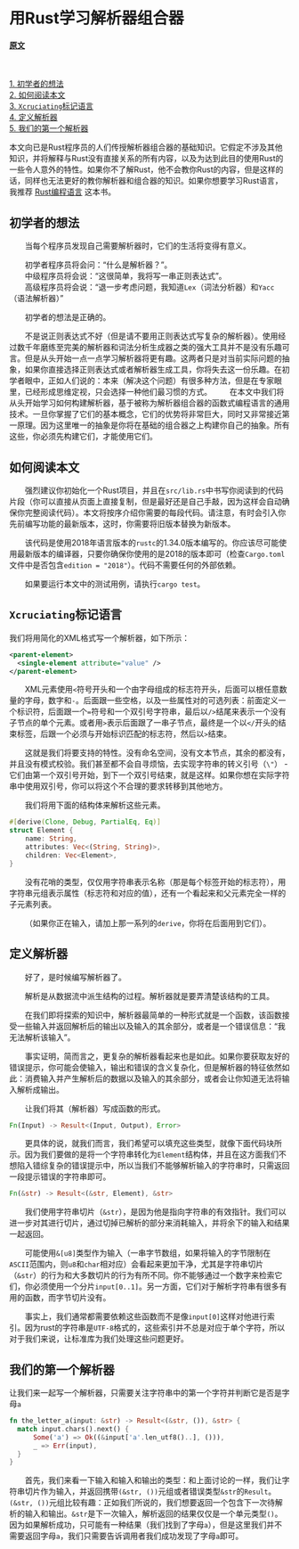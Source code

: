 # 用Rust学习解析器组合器  

#### [原文](https://bodil.lol/parser-combinators/) 

</br>

[1. 初学者的想法](#初学者的想法)  
[2. 如何阅读本文](#如何阅读本文)  
[3. `Xcruciating`标记语言](#Xcruciating标记语言)  
[4. 定义解析器](#定义解析器)  
[5. 我们的第一个解析器](#我们的第一个解析器)  


本文向已是Rust程序员的人们传授解析器组合器的基础知识。它假定不涉及其他知识，并将解释与Rust没有直接关系的所有内容，以及为达到此目的使用Rust的一些令人意外的特性。如果你不了解Rust，他不会教你Rust的内容，但是这样的话，同样也无法更好的教你解析器和组合器的知识。如果你想要学习Rust语言，我推荐  [Rust编程语言](https://doc.rust-lang.org/book/) 这本书。  

## 初学者的想法

&#8195;&#8195;当每个程序员发现自己需要解析器时，它们的生活将变得有意义。  

&#8195;&#8195;初学者程序员将会问：“什么是解析器？”。  
&#8195;&#8195;中级程序员将会说：“这很简单，我将写一串正则表达式”。  
&#8195;&#8195;高级程序员将会说：“退一步考虑问题，我知道`Lex`（词法分析器）和`Yacc`（语法解析器）”  

&#8195;&#8195;初学者的想法是正确的。

&#8195;&#8195;不是说正则表达式不好（但是请不要用正则表达式写复杂的解析器）。使用经过数千年磨练至完美的解析器和词法分析生成器之类的强大工具并不是没有乐趣可言。但是从头开始一点一点学习解析器将更有趣。这两者只是对当前实际问题的抽象，如果你直接选择正则表达式或者解析器生成工具，你将失去这一份乐趣。在初学者眼中，正如人们说的：本来（解决这个问题）有很多种方法，但是在专家眼里，已经形成思维定视，只会选择一种他们最习惯的方式。
&#8195;&#8195;在本文中我们将从头开始学习如何构建解析器，基于被称为解析器组合器的函数式编程语言的通用技术。一旦你掌握了它们的基本概念，它们的优势将非常巨大，同时又非常接近第一原理。因为这里唯一的抽象是你将在基础的组合器之上构建你自己的抽象。所有这些，你必须先构建它们，才能使用它们。

## 如何阅读本文

&#8195;&#8195;强烈建议你初始化一个Rust项目，并且在`src/lib.rs`中书写你阅读到的代码片段（你可以直接从页面上直接复制，但是最好还是自己手敲，因为这样会自动确保你完整阅读代码）。本文将按序介绍你需要的每段代码。请注意，有时会引入你先前编写功能的最新版本，这时，你需要将旧版本替换为新版本。

&#8195;&#8195;该代码是使用2018年语言版本的`rustc`的1.34.0版本编写的。你应该尽可能使用最新版本的编译器，只要你确保你使用的是2018的版本即可（检查`Cargo.toml`文件中是否包含`edition = "2018"`）。代码不需要任何的外部依赖。

&#8195;&#8195;如果要运行本文中的测试用例，请执行`cargo test`。

## `Xcruciating`标记语言

我们将用简化的XML格式写一个解析器，如下所示：

```xml
<parent-element>
  <single-element attribute="value" />
</parent-element>
```

&#8195;&#8195;XML元素使用`<`符号开头和一个由字母组成的标志符开头，后面可以根任意数量的字母，数字和`-`。后面跟一些空格，以及一些属性对的可选列表：前面定义一个标识符，后面跟一个`=`符号和一个双引号字符串，最后以`/>`结尾来表示一个没有子节点的单个元素。或者用`>`表示后面跟了一串子节点，最终是一个以`</`开头的结束标签，后跟一个必须与开始标识匹配的标志符，然后以`>`结束。

&#8195;&#8195;这就是我们将要支持的特性。没有命名空间，没有文本节点，其余的都没有，并且没有模式校验。我们甚至都不会自寻烦恼，去实现字符串的转义引号（`\"`） - 它们由第一个双引号开始，到下一个双引号结束，就是这样。如果你想在实际字符串中使用双引号，你可以将这个不合理的要求转移到其他地方。

&#8195;&#8195;我们将用下面的结构体来解析这些元素。

```rust
#[derive(Clone, Debug, PartialEq, Eq)]
struct Element {
    name: String,
    attributes: Vec<(String, String)>,
    children: Vec<Element>,
}
```

&#8195;&#8195;没有花哨的类型，仅仅用字符串表示名称（那是每个标签开始的标志符），用字符串元组表示属性（标志符和对应的值），还有一个看起来和父元素完全一样的子元素列表。

&#8195;&#8195;（如果你正在输入，请加上那一系列的`derive`，你将在后面用到它们）。

## 定义解析器

&#8195;&#8195;好了，是时候编写解析器了。

&#8195;&#8195;解析是从数据流中派生结构的过程。解析器就是要弄清楚该结构的工具。

&#8195;&#8195;在我们即将探索的知识中，解析器最简单的一种形式就是一个函数，该函数接受一些输入并返回解析后的输出以及输入的其余部分，或者是一个错误信息：“我无法解析该输入”。

&#8195;&#8195;事实证明，简而言之，更复杂的解析器看起来也是如此。如果你要获取友好的错误提示，你可能会使输入，输出和错误的含义复杂化，但是解析器的特征依然如此：消费输入并产生解析后的数据以及输入的其余部分，或者会让你知道无法将输入解析成输出。

&#8195;&#8195;让我们将其（解析器）写成函数的形式。

```rust
Fn(Input) -> Result<(Input, Output), Error>
```

&#8195;&#8195;更具体的说，就我们而言，我们希望可以填充这些类型，就像下面代码块所示。因为我们要做的是将一个字符串转化为`Element`结构体，并且在这方面我们不想陷入错综复杂的错误提示中，所以当我们不能够解析输入的字符串时，只需返回一段提示错误的字符串即可。

```rust
Fn(&str) -> Result<(&str, Element), &str>
```

&#8195;&#8195;我们使用字符串切片（`&str`），是因为他是指向字符串的有效指针。我们可以进一步对其进行切片，通过切掉已解析的部分来消耗输入，并将余下的输入和结果一起返回。

&#8195;&#8195;可能使用`&[u8]`类型作为输入（一串字节数组，如果将输入的字节限制在`ASCII`范围内，则`u8`和`char`相对应）会看起来更加干净，尤其是字符串切片（`&str`）的行为和大多数切片的行为有所不同。你不能够通过一个数字来检索它们，你必须使用一个分片`input[0..1]`。另一方面，它们对于解析字符串有很多有用的函数，而字节切片没有。

&#8195;&#8195;事实上，我们通常都需要依赖这些函数而不是像`input[0]`这样对他进行索引。因为rust的字符串是`UTF-8`格式的，这些索引并不总是对应于单个字符，所以对于我们来说，让标准库为我们处理这些问题更好。

## 我们的第一个解析器

让我们来一起写一个解析器，只需要关注字符串中的第一个字符并判断它是否是字母`a`

```rust
fn the_letter_a(input: &str) -> Result<(&str, ()), &str> {
  match input.chars().next() {
      Some('a') => Ok((&input['a'.len_utf8()..], ())),
      _ => Err(input),
  }
}
```

&#8195;&#8195;首先，我们来看一下输入和输入和输出的类型：和上面讨论的一样，我们让字符串切片作为输入，并返回携带`(&str, ())`元组或者错误类型`&str`的`Result`。`(&str, ())`元组比较有趣：正如我们所说的，我们想要返回一个包含下一次待解析的输入和输出。`&str`是下一次输入，解析返回的结果仅仅是一个单元类型`()`。因为如果解析成功，只可能有一种结果（我们找到了字母`a`），但是这里我们并不需要返回字母`a`，我们只需要告诉调用者我们成功发现了字母`a`即可。

&#8195;&#8195;

&#8195;&#8195;

&#8195;&#8195;

&#8195;&#8195;

&#8195;&#8195;

&#8195;&#8195;

&#8195;&#8195;

&#8195;&#8195;

&#8195;&#8195;

&#8195;&#8195;

&#8195;&#8195;

&#8195;&#8195;

&#8195;&#8195;

&#8195;&#8195;

&#8195;&#8195;

&#8195;&#8195;

&#8195;&#8195;

&#8195;&#8195;

&#8195;&#8195;

&#8195;&#8195;

&#8195;&#8195;

&#8195;&#8195;

&#8195;&#8195;

&#8195;&#8195;

&#8195;&#8195;

&#8195;&#8195;

&#8195;&#8195;